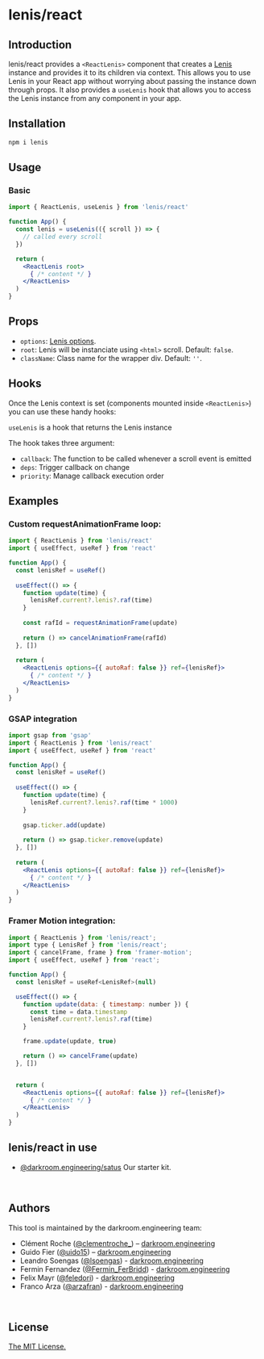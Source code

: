 # lenis/react

## Introduction
lenis/react provides a `<ReactLenis>` component that creates a [Lenis](https://github.com/darkroomengineering/lenis) instance and provides it to its children via context. This allows you to use Lenis in your React app without worrying about passing the instance down through props. It also provides a `useLenis` hook that allows you to access the Lenis instance from any component in your app.


## Installation

```bash
npm i lenis
```

## Usage

### Basic

```jsx
import { ReactLenis, useLenis } from 'lenis/react'

function App() {
  const lenis = useLenis(({ scroll }) => {
    // called every scroll
  })

  return (
    <ReactLenis root>
      { /* content */ }
    </ReactLenis>
  )
}
```

## Props
- `options`: [Lenis options](https://github.com/darkroomengineering/lenis#instance-settings).
- `root`: Lenis will be instanciate using `<html>` scroll. Default: `false`.
- `className`: Class name for the wrapper div. Default: `''`.



## Hooks
Once the Lenis context is set (components mounted inside `<ReactLenis>`) you can use these handy hooks:

`useLenis` is a hook that returns the Lenis instance

The hook takes three argument:
- `callback`: The function to be called whenever a scroll event is emitted
- `deps`: Trigger callback on change
- `priority`: Manage callback execution order

## Examples

### Custom requestAnimationFrame loop:

```jsx
import { ReactLenis } from 'lenis/react'
import { useEffect, useRef } from 'react'

function App() {
  const lenisRef = useRef()
  
  useEffect(() => {
    function update(time) {
      lenisRef.current?.lenis?.raf(time)
    }
  
    const rafId = requestAnimationFrame(update)
  
    return () => cancelAnimationFrame(rafId)
  }, [])
  
  return (
    <ReactLenis options={{ autoRaf: false }} ref={lenisRef}>
      { /* content */ }
    </ReactLenis>
  )
}
```


### GSAP integration

```jsx
import gsap from 'gsap'
import { ReactLenis } from 'lenis/react'
import { useEffect, useRef } from 'react'

function App() {
  const lenisRef = useRef()
  
  useEffect(() => {
    function update(time) {
      lenisRef.current?.lenis?.raf(time * 1000)
    }
  
    gsap.ticker.add(update)
  
    return () => gsap.ticker.remove(update)
  }, [])
  
  return (
    <ReactLenis options={{ autoRaf: false }} ref={lenisRef}>
      { /* content */ }
    </ReactLenis>
  )
}
```

### Framer Motion integration:
```jsx
import { ReactLenis } from 'lenis/react';
import type { LenisRef } from 'lenis/react';
import { cancelFrame, frame } from 'framer-motion';
import { useEffect, useRef } from 'react';

function App() {
  const lenisRef = useRef<LenisRef>(null)

  useEffect(() => {
    function update(data: { timestamp: number }) {
      const time = data.timestamp
      lenisRef.current?.lenis?.raf(time)
    }

    frame.update(update, true)

    return () => cancelFrame(update)
  }, [])


  return (
    <ReactLenis options={{ autoRaf: false }} ref={lenisRef}>
      { /* content */ }
    </ReactLenis>
  )
}
```

## lenis/react in use

- [@darkroom.engineering/satus](https://github.com/darkroomengineering/satus) Our starter kit.

<br/>

## Authors

This tool is maintained by the darkroom.engineering team:

- Clément Roche ([@clementroche\_](https://twitter.com/clementroche_)) – [darkroom.engineering](https://darkroom.engineering)
- Guido Fier ([@uido15](https://twitter.com/uido15)) – [darkroom.engineering](https://darkroom.engineering)
- Leandro Soengas ([@lsoengas](https://twitter.com/lsoengas)) - [darkroom.engineering](https://darkroom.engineering)
- Fermin Fernandez ([@Fermin_FerBridd](https://twitter.com/Fermin_FerBridd)) - [darkroom.engineering](https://darkroom.engineering)
- Felix Mayr ([@feledori](https://twitter.com/feledori)) - [darkroom.engineering](https://darkroom.engineering)
- Franco Arza ([@arzafran](https://twitter.com/arzafran)) - [darkroom.engineering](https://darkroom.engineering)

<br/>

## License

[The MIT License.](https://opensource.org/licenses/MIT)
